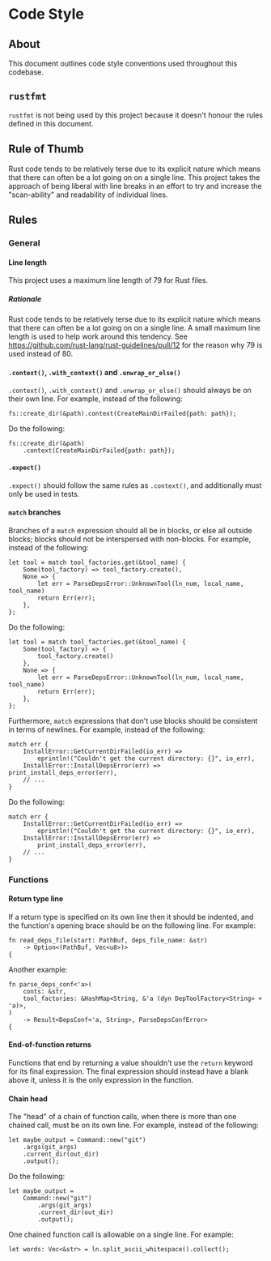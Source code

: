 Code Style
==========

About
-----

This document outlines code style conventions used throughout this codebase.

`rustfmt`
---------

`rustfmt` is not being used by this project because it doesn't honour the rules
defined in this document.

Rule of Thumb
-------------

Rust code tends to be relatively terse due to its explicit nature which means
that there can often be a lot going on on a single line. This project takes the
approach of being liberal with line breaks in an effort to try and increase the
"scan-ability" and readability of individual lines.

Rules
-----

### General

#### Line length

This project uses a maximum line length of 79 for Rust files.

##### Rationale

Rust code tends to be relatively terse due to its explicit nature which means
that there can often be a lot going on on a single line. A small maximum line
length is used to help work around this tendency. See
<https://github.com/rust-lang/rust-guidelines/pull/12> for the reason why 79 is
used instead of 80.

#### `.context()`, `.with_context()` and `.unwrap_or_else()`

`.context()`, `.with_context()` and `.unwrap_or_else()` should always be on
their own line. For example, instead of the following:

    fs::create_dir(&path).context(CreateMainDirFailed{path: path});

Do the following:

    fs::create_dir(&path)
        .context(CreateMainDirFailed{path: path});

#### `.expect()`

`.expect()` should follow the same rules as `.context()`, and additionally must
only be used in tests.

#### `match` branches

Branches of a `match` expression should all be in blocks, or else all outside
blocks; blocks should not be interspersed with non-blocks. For example, instead
of the following:

    let tool = match tool_factories.get(&tool_name) {
        Some(tool_factory) => tool_factory.create(),
        None => {
            let err = ParseDepsError::UnknownTool(ln_num, local_name, tool_name)
            return Err(err);
        },
    };

Do the following:

    let tool = match tool_factories.get(&tool_name) {
        Some(tool_factory) => {
            tool_factory.create()
        },
        None => {
            let err = ParseDepsError::UnknownTool(ln_num, local_name, tool_name)
            return Err(err);
        },
    };

Furthermore, `match` expressions that don't use blocks should be consistent in
terms of newlines. For example, instead of the following:

    match err {
        InstallError::GetCurrentDirFailed(io_err) =>
            eprintln!("Couldn't get the current directory: {}", io_err),
        InstallError::InstallDepsError(err) => print_install_deps_error(err),
        // ...
    }

Do the following:

    match err {
        InstallError::GetCurrentDirFailed(io_err) =>
            eprintln!("Couldn't get the current directory: {}", io_err),
        InstallError::InstallDepsError(err) =>
            print_install_deps_error(err),
        // ...
    }

### Functions

#### Return type line

If a return type is specified on its own line then it should be indented, and
the function's opening brace should be on the following line. For example:

    fn read_deps_file(start: PathBuf, deps_file_name: &str)
        -> Option<(PathBuf, Vec<u8>)>
    {

Another example:

    fn parse_deps_conf<'a>(
        conts: &str,
        tool_factories: &HashMap<String, &'a (dyn DepToolFactory<String> + 'a)>,
    )
        -> Result<DepsConf<'a, String>, ParseDepsConfError>
    {

#### End-of-function returns

Functions that end by returning a value shouldn't use the `return` keyword for
its final expression. The final expression should instead have a blank above it,
unless it is the only expression in the function.

#### Chain head

The "head" of a chain of function calls, when there is more than one chained
call, must be on its own line. For example, instead of the following:

    let maybe_output = Command::new("git")
        .args(git_args)
        .current_dir(out_dir)
        .output();

Do the following:

    let maybe_output =
        Command::new("git")
            .args(git_args)
            .current_dir(out_dir)
            .output();

One chained function call is allowable on a single line. For example:

    let words: Vec<&str> = ln.split_ascii_whitespace().collect();

